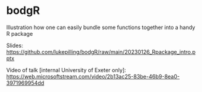 # bodgR
Illustration how one can easily bundle some functions together into a handy R package

Slides: https://github.com/lukepilling/bodgR/raw/main/20230126_Rpackage_intro.pptx

Video of talk [internal University of Exeter only]: https://web.microsoftstream.com/video/2b13ac25-83be-46b9-8ea0-3971969954dd
